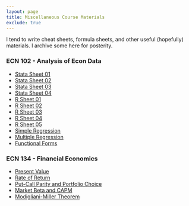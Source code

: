 ```yaml
---
layout: page
title: Miscellaneous Course Materials
exclude: true
---
```


I tend to write cheat sheets, formula sheets, and other useful (hopefully)
materials. I archive some here for posterity.

### ECN 102 - Analysis of Econ Data
* [Stata Sheet 01](102-stata-01.pdf)
* [Stata Sheet 02](102-stata-02.pdf)
* [Stata Sheet 03](102-stata-03.pdf)
* [Stata Sheet 04](102-stata-04.pdf)
* [R Sheet 01](102-Rsheet-01.pdf)
* [R Sheet 02](102-Rsheet-02.pdf)
* [R Sheet 03](102-Rsheet-03.pdf)
* [R Sheet 04](102-Rsheet-04.pdf)
* [R Sheet 05](102-Rsheet-05.pdf)
* [Simple Regression](102-simpleregressions.pdf)
* [Multiple Regression](102-multipleregression.pdf)
* [Functional Forms](102-functionalforms.pdf)



### ECN 134 - Financial Economics
* [Present Value](134-presentvalue.pdf)
* [Rate of Return](134-rateofreturn.pdf)
* [Put-Call Parity and Portfolio Choice](134-putcallchoice.pdf)
* [Market Beta and CAPM](134-capm.pdf)
* [Modigliani-Miller Theorem](134-mm.pdf)
